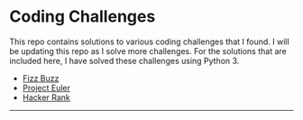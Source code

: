 
# Coding Challenges

This repo contains solutions to various coding challenges that I found. I will be updating this repo as I solve more challenges.  For the solutions that are included here,  I have solved these challenges using Python 3.

+ [Fizz Buzz](https://rosettacode.org/wiki/FizzBuzz)
+ [Project Euler](https://projecteuler.net/)
+ [Hacker Rank](https://www.hackerrank.com/)

***
